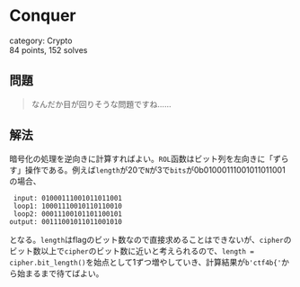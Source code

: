 # Conquer
category: Crypto  
84 points, 152 solves

## 問題
> なんだか目が回りそうな問題ですね……

## 解法
暗号化の処理を逆向きに計算すればよい。`ROL`函数はビット列を左向きに「ずらす」操作である。例えば`length`が20で`N`が3で`bits`が0b01000111001011011001の場合、

```
 input: 01000111001011011001
 loop1: 10001110010110110010
 loop2: 00011100101101100101
output: 00111001011011001010
```

となる。`length`はflagのビット数なので直接求めることはできないが、`cipher`のビット数以上で`cipher`のビット数に近いと考えられるので、`length = cipher.bit_length()`を始点として1ずつ増やしていき、計算結果が`b'ctf4b{'`から始まるまで待てばよい。
